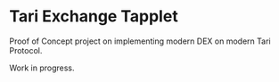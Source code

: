 # Tari Exchange Tapplet

Proof of Concept project on implementing modern DEX on modern Tari Protocol.

Work in progress.
